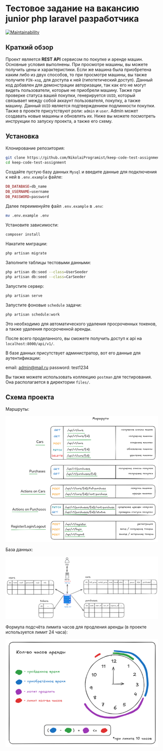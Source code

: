# Тестовое задание на вакансию junior php laravel разработчика

[![Maintainability](https://qlty.sh/badges/d2b62576-cd0d-4d3e-8a39-84f720b19ecc/maintainability.svg)](https://qlty.sh/gh/NikolaiProgramist/projects/keep-code-test-assignment)

## Краткий обзор

Проект является **REST API** сервисом по покупке и аренде машин. Основные условия выполнены.
При просмотре машины, вы можете получить цены и характеристики.
Если же машина была приобретена каким либо из двух способов, то при просмотре машины, вы также получите `PIN-код`, для доступа к ней (гипотетический доступ). Данный код добавлен для демонстрации авторизации, так как его не могут видеть пользователи, которые не приобрели машину.
Также при проверке статуса вашей покупки, генерируется `UUID`, который связывает между собой аккаунт пользователя, покупку, а также машину.
Данный `UUID` является подтверждением подлинности покупки.
Также в проекте присутствуют роли: `admin` и `user`. Admin может создавать новые машины и обновлять их.
Ниже вы можете посмотреть инструкции по запуску проекта, а также его схему.

## Установка

Клонирование репозитория:

```bash
git clone https://github.com/NikolaiProgramist/keep-code-test-assignment.git
cd keep-code-test-assignment
```

Создайте пустую базу данных `Mysql` и введите данные для подключения к ней в `.env.example` файле:

```php
DB_DATABASE=db_name
DB_USERNAME=username
DB_PASSWORD=password
```

Далее переименуйте файл `.env.example` в `.env`:

```bash
mv .env.example .env
```

Установите зависимости:

```bash
composer install
```

Накатите миграции:

```bash
php artisan migrate
```

Заполните таблицы тестовыми данными:

```bash
php artisan db:seed --class=UserSeeder
php artisan db:seed --class=CarSeeder
```

Запустите сервер:

```bash
php artisan serve
```

Запустите фоновые `schedule` задачи:

```bash
php artisan schedule:work
```

Это необходимо для автоматического удаления просроченных токенов,
а также удаления просроченной аренды.

После всего проделанного, вы сможете получить доступ к api на `localhost:8000/api/v1/`.

В базе данных присутствует администратор, вот его данные для аутентификации:

email: admin@mail.ru
password: test1234

Вы также можете использовать коллекцию `postman` для тестирования.
Она располагается в директории `files/`.

## Схема проекта

Маршруты:

![Маршруты](files/images/routes.png)

База данных:

![База данных](files/images/db.png)

Формула подсчёта лимита часов для продления аренды (в проекте используется лимит 24 часа):

![Формула лимита часов](files/images/formul.png)
